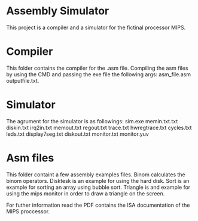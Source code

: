# Assembly Simulator
This project is a compiler and a simulator for the fictinal processor MIPS.
# Compiler
This folder contains the compiler for the .asm file. Compiling the asm files by using the CMD and passing the exe file the following args: asm_file.asm outputfile.txt.
# Simulator
The agrument for the simulator is as followings:
sim.exe memin.txt.txt diskin.txt irq2in.txt memout.txt regout.txt trace.txt hwregtrace.txt cycles.txt leds.txt display7seg.txt diskout.txt monitor.txt monitor.yuv
# Asm files
This folder containt a few assembly examples files. Binom calculates the binom operators. Disktesk is an example for using the hard disk. Sort is an example for sorting an array using bubble sort. Triangle is and example for using the mips monitor in order to draw a triangle on the screen.

For futher information read the PDF contains the ISA documentation of the MIPS proccessor.
